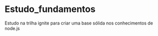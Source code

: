 # Estudo_fundamentos
Estudo na trilha ignite para criar uma base sólida nos conhecimentos de node.js
